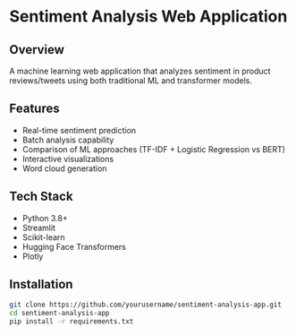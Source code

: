 # Sentiment Analysis Web Application

## Overview
A machine learning web application that analyzes sentiment in product reviews/tweets using both traditional ML and transformer models.

## Features
- Real-time sentiment prediction
- Batch analysis capability  
- Comparison of ML approaches (TF-IDF + Logistic Regression vs BERT)
- Interactive visualizations
- Word cloud generation

## Tech Stack
- Python 3.8+
- Streamlit
- Scikit-learn
- Hugging Face Transformers
- Plotly

## Installation
```bash
git clone https://github.com/yourusername/sentiment-analysis-app.git
cd sentiment-analysis-app
pip install -r requirements.txt
